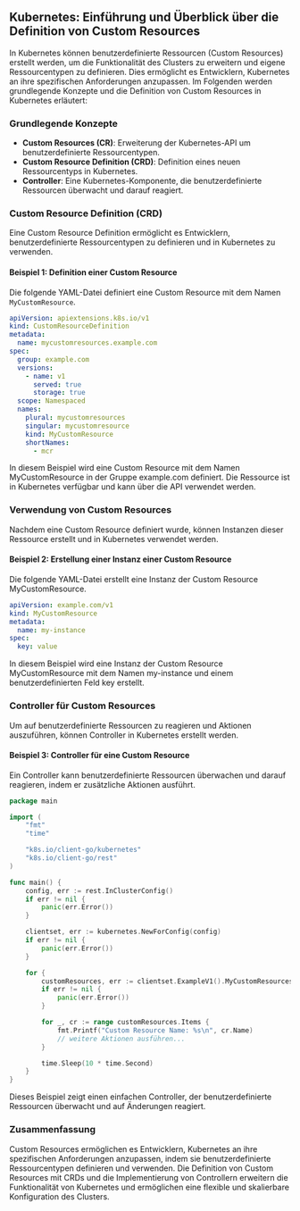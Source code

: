 ## Kubernetes: Einführung und Überblick über die Definition von Custom Resources

In Kubernetes können benutzerdefinierte Ressourcen (Custom Resources) erstellt werden, um die Funktionalität des Clusters zu erweitern und eigene Ressourcentypen zu definieren. Dies ermöglicht es Entwicklern, Kubernetes an ihre spezifischen Anforderungen anzupassen. Im Folgenden werden grundlegende Konzepte und die Definition von Custom Resources in Kubernetes erläutert:

### Grundlegende Konzepte

- **Custom Resources (CR)**: Erweiterung der Kubernetes-API um benutzerdefinierte Ressourcentypen.
- **Custom Resource Definition (CRD)**: Definition eines neuen Ressourcentyps in Kubernetes.
- **Controller**: Eine Kubernetes-Komponente, die benutzerdefinierte Ressourcen überwacht und darauf reagiert.

### Custom Resource Definition (CRD)

Eine Custom Resource Definition ermöglicht es Entwicklern, benutzerdefinierte Ressourcentypen zu definieren und in Kubernetes zu verwenden.

#### Beispiel 1: Definition einer Custom Resource

Die folgende YAML-Datei definiert eine Custom Resource mit dem Namen `MyCustomResource`.

```yaml
apiVersion: apiextensions.k8s.io/v1
kind: CustomResourceDefinition
metadata:
  name: mycustomresources.example.com
spec:
  group: example.com
  versions:
    - name: v1
      served: true
      storage: true
  scope: Namespaced
  names:
    plural: mycustomresources
    singular: mycustomresource
    kind: MyCustomResource
    shortNames:
      - mcr
```

In diesem Beispiel wird eine Custom Resource mit dem Namen MyCustomResource in der Gruppe example.com definiert. Die Ressource ist in Kubernetes verfügbar und kann über die API verwendet werden.

### Verwendung von Custom Resources
Nachdem eine Custom Resource definiert wurde, können Instanzen dieser Ressource erstellt und in Kubernetes verwendet werden.

#### Beispiel 2: Erstellung einer Instanz einer Custom Resource
Die folgende YAML-Datei erstellt eine Instanz der Custom Resource MyCustomResource.

```yaml
apiVersion: example.com/v1
kind: MyCustomResource
metadata:
  name: my-instance
spec:
  key: value
```

In diesem Beispiel wird eine Instanz der Custom Resource MyCustomResource mit dem Namen my-instance und einem benutzerdefinierten Feld key erstellt.

### Controller für Custom Resources
Um auf benutzerdefinierte Ressourcen zu reagieren und Aktionen auszuführen, können Controller in Kubernetes erstellt werden.

#### Beispiel 3: Controller für eine Custom Resource
Ein Controller kann benutzerdefinierte Ressourcen überwachen und darauf reagieren, indem er zusätzliche Aktionen ausführt.

```go
package main

import (
	"fmt"
	"time"

	"k8s.io/client-go/kubernetes"
	"k8s.io/client-go/rest"
)

func main() {
	config, err := rest.InClusterConfig()
	if err != nil {
		panic(err.Error())
	}

	clientset, err := kubernetes.NewForConfig(config)
	if err != nil {
		panic(err.Error())
	}

	for {
		customResources, err := clientset.ExampleV1().MyCustomResources("default").List(metav1.ListOptions{})
		if err != nil {
			panic(err.Error())
		}

		for _, cr := range customResources.Items {
			fmt.Printf("Custom Resource Name: %s\n", cr.Name)
			// weitere Aktionen ausführen...
		}

		time.Sleep(10 * time.Second)
	}
}

```

Dieses Beispiel zeigt einen einfachen Controller, der benutzerdefinierte Ressourcen überwacht und auf Änderungen reagiert.

### Zusammenfassung
Custom Resources ermöglichen es Entwicklern, Kubernetes an ihre spezifischen Anforderungen anzupassen, indem sie benutzerdefinierte Ressourcentypen definieren und verwenden. Die Definition von Custom Resources mit CRDs und die Implementierung von Controllern erweitern die Funktionalität von Kubernetes und ermöglichen eine flexible und skalierbare Konfiguration des Clusters.
